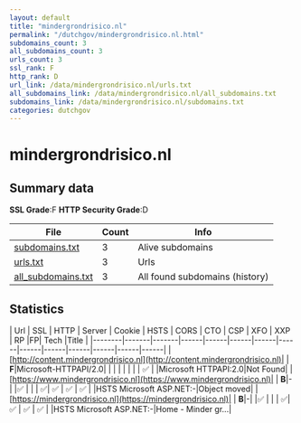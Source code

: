 ```yaml
---
layout: default
title: "mindergrondrisico.nl"
permalink: "/dutchgov/mindergrondrisico.nl.html"
subdomains_count: 3
all_subdomains_count: 3
urls_count: 3
ssl_rank: F
http_rank: D
url_link: /data/mindergrondrisico.nl/urls.txt
all_subdomains_link: /data/mindergrondrisico.nl/all_subdomains.txt
subdomains_link: /data/mindergrondrisico.nl/subdomains.txt
categories: dutchgov
---
```



# mindergrondrisico.nl
## Summary data


**SSL Grade**:F
**HTTP Security Grade**:D


| File       | Count | Info |
|------------|-------|------|
|[subdomains.txt](/data/mindergrondrisico.nl/subdomains.txt)|3|Alive subdomains|
|[urls.txt](/data/mindergrondrisico.nl/urls.txt)|3|Urls|
|[all_subdomains.txt](/data/mindergrondrisico.nl/all_subdomains.txt)|3|All found subdomains (history)|


## Statistics


| Url | SSL | HTTP | Server | Cookie | HSTS | CORS | CTO | CSP | XFO | XXP | RP |FP| Tech |Title |
|--------|-------|-------|------|------|------|------|------|------|------|------|------|------|------|
|[http://content.mindergrondrisico.nl](http://content.mindergrondrisico.nl)| | **F**|Microsoft-HTTPAPI/2.0| | | | | | | | :white_check_mark: | |Microsoft HTTPAPI:2.0|Not Found|
|[https://www.mindergrondrisico.nl](https://www.mindergrondrisico.nl)| | **B**|-| |:white_check_mark: | | | :white_check_mark:| :white_check_mark: | :white_check_mark: | :white_check_mark: | |HSTS Microsoft ASP.NET:-|Object moved|
|[https://mindergrondrisico.nl](https://mindergrondrisico.nl)| | **B**|-| |:white_check_mark: | | | :white_check_mark:| :white_check_mark: | :white_check_mark: | :white_check_mark: | |HSTS Microsoft ASP.NET:-|Home - Minder gr...|